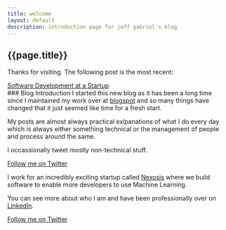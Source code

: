 ```yaml
---
title: welcome
layout: default
description: introduction page for jeff gabriel's blog
---
```

## {{page.title}}
Thanks for visiting. The following post is the most recent:
<div id="nav">
<a href="/devprocess.html">Software Development at a Startup</a>
</div>
### Blog Introduction
I started this new blog as it has been a long time since I maintained my work over at <a href="http://gabe19.blogspot.com" target="_blank">blogspot</a> and so many things have changed that it just seemed like time for a fresh start.

My posts are almost always practical exlpanations of what I do every day which is always either something technical or the management of people and process around the same. 

I occassionally tweet mostly non-technical stuff.

<a href="https://twitter.com/jeffgabriel" class="twitter-follow-button" data-show-count="false">Follow me on Twitter</a><script async src="//platform.twitter.com/widgets.js" charset="utf-8"></script>

I work for an incredibly exciting startup called <a href="http://www.nexosis.com" target="_blank">Nexosis</a> where we build software to enable more developers to use Machine Learning.

You can see more about who I am and have been professionally over on <a href="https://www.linkedin.com/in/jeff-gabriel-88395b">LinkedIn</a>.

<a href="https://twitter.com/jeffgabriel" class="twitter-follow-button" data-show-count="false">Follow me on Twitter</a><script async src="//platform.twitter.com/widgets.js" charset="utf-8"></script>